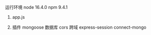 运行环境 node 16.4.0 npm 9.4.1
1. app.js

2. 插件
   mongoose 数据库
   cors 跨域
   express-session
   connect-mongo

